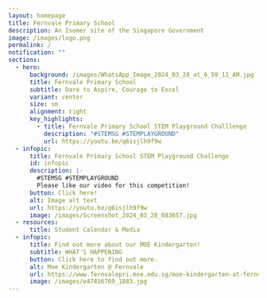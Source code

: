 ```yaml
---
layout: homepage
title: Fernvale Primary School
description: An Isomer site of the Singapore Government
image: /images/logo.png
permalink: /
notification: ""
sections:
  - hero:
      background: /images/WhatsApp_Image_2024_03_28_at_6_59_11_AM.jpg
      title: Fernvale Primary School
      subtitle: Dare to Aspire, Courage to Excel
      variant: center
      size: sm
      alignment: right
      key_highlights:
        - title: Fernvale Primary School STEM Playground Challlenge
          description: "#STEMSG #STEMPLAYGROUND"
          url: https://youtu.be/q6isjlh9f9w
  - infopic:
      title: Fernvale Primary School STEM Playground Challenge
      id: infopic
      description: |-
        #STEMSG #STEMPLAYGROUND
        Please like our video for this competition!
      button: Click here!
      alt: Image alt text
      url: https://youtu.be/q6isjlh9f9w
      image: /images/Screenshot_2024_03_28_083657.jpg
  - resources:
      title: Student Calendar & Media
  - infopic:
      title: Find out more about our MOE Kindergarten!
      subtitle: WHAT'S HAPPENING
      button: Click here to find out more.
      alt: Moe Kindergarten @ Fernvale
      url: https://www.fernvalepri.moe.edu.sg/moe-kindergarten-at-fernvale/about-us/
      image: /images/e47416769_1883.jpg
---
```

